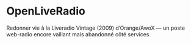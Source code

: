 # OpenLiveRadio
Redonner vie à la Liveradio Vintage (2009) d’Orange/AwoX — un poste web-radio encore vaillant mais abandonné côté services.
